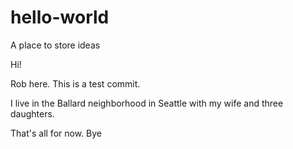 # hello-world
A place to store ideas

Hi!

Rob here. This is a test commit. 

I live in the Ballard neighborhood in Seattle with my wife and three daughters.

That's all for now. Bye
